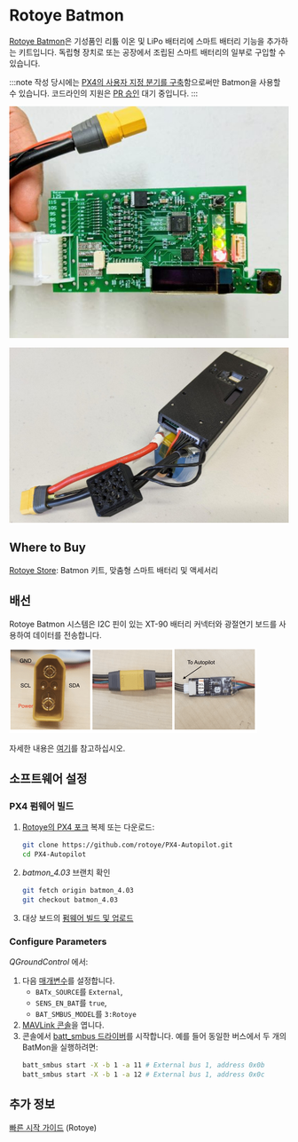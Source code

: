 # Rotoye Batmon

[Rotoye Batmon](https://rotoye.com/batmon/)은 기성품인 리튬 이온 및 LiPo 배터리에 스마트 배터리 기능을 추가하는 키트입니다. 독립형 장치로 또는 공장에서 조립된 스마트 배터리의 일부로 구입할 수 있습니다.

:::note
작성 당시에는 [PX4의 사용자 지정 분기를 구축](#build-px4-firmware)함으로써만 Batmon을 사용할 수 있습니다. 코드라인의 지원은 [PR 승인](https://github.com/PX4/PX4-Autopilot/pull/16723) 대기 중입니다.
:::


![Rotoye Batmon 보드](../../assets/hardware/smart_batteries/rotoye_batmon/smart-battery-rotoye.jpg)

![사전 조립된 Rotoye 스마트 배터리](../../assets/hardware/smart_batteries/rotoye_batmon/smart-battery-rotoye-pack.jpg)


## Where to Buy

[Rotoye Store](https://rotoye.com/batmon/): Batmon 키트, 맞춤형 스마트 배터리 및 액세서리


## 배선

Rotoye Batmon 시스템은 I2C 핀이 있는 XT-90 배터리 커넥터와 광절연기 보드를 사용하여 데이터를 전송합니다.

![보드 연결](../../assets/hardware/smart_batteries/rotoye_batmon/smart-battery-rotoye-connection.png)

자세한 내용은 [여기](https://github.com/rotoye/batmon_reader)를 참고하십시오.


## 소프트웨어 설정

### PX4 펌웨어 빌드

1. [ Rotoye의 PX4 포크](https://github.com/rotoye/PX4-Autopilot/tree/batmon_4.03) 복제 또는 다운로드:
   ```sh
   git clone https://github.com/rotoye/PX4-Autopilot.git
   cd PX4-Autopilot
   ```
1. *batmon_4.03* 브랜치 확인
   ```sh
   git fetch origin batmon_4.03
   git checkout batmon_4.03
   ```
1. 대상 보드의 [펌웨어 빌드 및 업로드](../dev_setup/building_px4.md)

### Configure Parameters

*QGroundControl* 에서:
1. 다음 [매개변수](../advanced_config/parameters.md)를 설정합니다.
   - `BATx_SOURCE`를 `External`,
   - `SENS_EN_BAT`를 `true`,
   - `BAT_SMBUS_MODEL`를 `3:Rotoye`
1. [MAVLink 콘솔](https://docs.qgroundcontrol.com/master/en/analyze_view/mavlink_console.html)을 엽니다.
1. 콘솔에서 [batt_smbus 드라이버](../modules/modules_driver.md)를 시작합니다. 예를 들어 동일한 버스에서 두 개의 BatMon을 실행하려면:
   ```sh 
   batt_smbus start -X -b 1 -a 11 # External bus 1, address 0x0b  
   batt_smbus start -X -b 1 -a 12 # External bus 1, address 0x0c
   ```

## 추가 정보

[빠른 시작 가이드](https://rotoye.com/batmon-tutorial/) (Rotoye)

